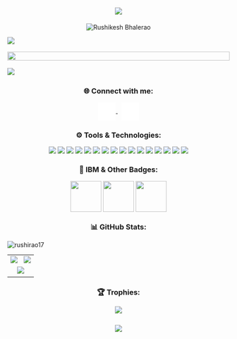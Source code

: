 <h3 align="center">
  <img src="https://capsule-render.vercel.app/api?type=waving&color=gradient&height=100&section=header" />
</h3>

<p align="center">
  <img src="https://readme-typing-svg.herokuapp.com?font=Kaushan+Script&size=40&duration=3500&color=61dafb&background=FFFFFF00&center=true&vCenter=true&width=650&height=55&lines=Hello,+I'm+Rushikesh+Bhalerao!+%F0%9F%91%8B;Data+Engineer+%26+Data+Analyst+%F0%9F%A7%91%F0%9F%8F%BB%E2%80%8D%F0%9F%92%BB;Passionate+about+Insights+%26+Analytics+%F0%9F%A7%AF" alt="Rushikesh Bhalerao">
</p>

<img src="https://user-images.githubusercontent.com/73097560/115834477-dbab4500-a447-11eb-908a-139a6edaec5c.gif"><br>
<p align="center">
  <a href="https://holopin.io/@rushirao17" target="_blank" rel="noreferrer">
    <img src="https://holopin.io/api/user/board?user=rushirao17" width="100%" height="50%">
  </a>
</p>

<img src="https://user-images.githubusercontent.com/73097560/115834477-dbab4500-a447-11eb-908a-139a6edaec5c.gif"><br>

<h3 align="center">🌐 Connect with me:</h3>
<p align="center">
  <a href="https://www.linkedin.com/in/rushikesh-bhalerao-4a6504228/" target="blank">
    <img align="center" src="https://raw.githubusercontent.com/rushirao17/rushirao17/main/Linkedin.png" alt="linkedin" height="40" width="40" style="filter: brightness(0) invert(1);" />
  </a>
  &nbsp
  <a href="https://github.com/rushirao17" target="blank">
    <img align="center" src="https://raw.githubusercontent.com/rushirao17/rushirao17/main/Github.png" alt="github" height="40" width="40" style="filter: brightness(0) invert(1);" />
  </a>
</p>

<h3 align="center">⚙️ Tools & Technologies:</h3>
<div align="center">
<p>
  <img src="https://img.shields.io/badge/Python-%2361dafb.svg?style=for-the-badge&logo=python&logoColor=black" />
  <img src="https://img.shields.io/badge/SQL-%2361dafb.svg?style=for-the-badge&logo=postgresql&logoColor=black" />
  <img src="https://img.shields.io/badge/MySQL-%2361dafb.svg?style=for-the-badge&logo=mysql&logoColor=black" />
  <img src="https://img.shields.io/badge/GitHub-%2361dafb.svg?style=for-the-badge&logo=github&logoColor=black" />
  <img src="https://img.shields.io/badge/MongoDB-%2361dafb.svg?style=for-the-badge&logo=mongodb&logoColor=black" />
  <img src="https://img.shields.io/badge/Apache%20Hive-%2361dafb.svg?style=for-the-badge&logo=apachehive&logoColor=black" />
  <img src="https://img.shields.io/badge/PySpark-%2361dafb.svg?style=for-the-badge&logo=apachespark&logoColor=black" />
  <img src="https://img.shields.io/badge/Linux-%2361dafb.svg?style=for-the-badge&logo=linux&logoColor=black" />
  <img src="https://img.shields.io/badge/PowerBI-%2361dafb.svg?style=for-the-badge&logo=powerbi&logoColor=black" />
  <img src="https://img.shields.io/badge/AWS-%2361dafb.svg?style=for-the-badge&logo=amazonaws&logoColor=black" />
  <img src="https://img.shields.io/badge/Excel-%2361dafb.svg?style=for-the-badge&logo=microsoft-excel&logoColor=black" />
  <img src="https://img.shields.io/badge/Hadoop-%2361dafb.svg?style=for-the-badge&logo=apachehadoop&logoColor=black" />
  <img src="https://img.shields.io/badge/Kafka-%2361dafb.svg?style=for-the-badge&logo=apachekafka&logoColor=black" />
  <img src="https://img.shields.io/badge/R-%2361dafb.svg?style=for-the-badge&logo=r&logoColor=black" />
  <img src="https://img.shields.io/badge/Airflow-%2361dafb.svg?style=for-the-badge&logo=apacheairflow&logoColor=black" />
  <img src="https://img.shields.io/badge/Cassandra-%2361dafb.svg?style=for-the-badge&logo=apachecassandra&logoColor=black" />
</p>
</div>

<h3 align="center">🏅 IBM & Other Badges:</h3>
<p align="center">
  <img align="center" src="https://images.credly.com/images/84ac9eff-b8a2-4683-846b-f59887a73801/Python_101_Data_Science.png" height="70" width="70">
  <img align="center" src="https://images.credly.com/images/ba34cb1c-4344-43f5-9685-55e2e901c0f0/Data_Analysis_using_Python.png" height="70" width="70">
  <img align="center" src="https://images.credly.com/images/dfd6eb51-4caa-4ffe-b107-85ece064370c/Data_Science_Methodologies.png" height="70" width="70">
</p>

<h3 align="center">📊 GitHub Stats:</h3>
<p align="left">
  <img src="https://komarev.com/ghpvc/?username=rushirao17&label=Profile%20views&color=61dafb&style=flat" alt="rushirao17" />
</p>
<div align="center">
  <table>
    <tr>
      <td>
        <img src="https://github-readme-stats.vercel.app/api?username=rushirao17&theme=react&show_icons=true&hide_border=true&count_private=true" />
      </td>
      <td>
       <img src="https://github-readme-stats.vercel.app/api/top-langs/?username=rushirao17&theme=react&show_icons=true&hide_border=true&layout=compact" />
      </td>
    </tr>
    <tr>
      <td colspan=2 align="center">
       <img src="https://github-readme-streak-stats.herokuapp.com/?user=rushirao17&theme=react&hide_border=true" />
      </td>
    </tr>
  </table>
</div>

<h3 align="center">🏆 Trophies:</h3>
<div align="center">
  <img src="https://github-profile-trophy.vercel.app/?username=rushirao17&theme=juicyfresh&no-frame=true&row=1&&margin-w=20"/>
</div>

<h3 align="center">
  <img src="https://capsule-render.vercel.app/api?type=waving&color=gradient&height=100&section=footer" />
</h3>
